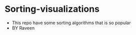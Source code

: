 # Sorting-visualizations
 - This repo have some sorting algorithms that is so popular 
 - BY Raveen
 
